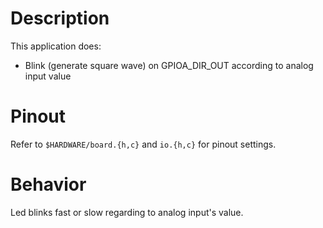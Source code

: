 # Description 

This application does:

* Blink (generate square wave) on GPIOA_DIR_OUT according to analog input value


# Pinout

Refer to `$HARDWARE/board.{h,c}` and `io.{h,c}` for pinout settings.

# Behavior 

Led blinks fast or slow regarding to analog input's value.